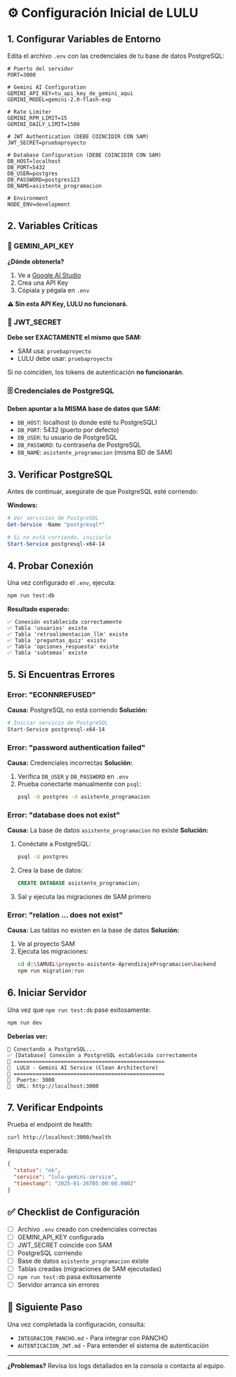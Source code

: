 # ⚙️ Configuración Inicial de LULU

## 1. Configurar Variables de Entorno

Edita el archivo `.env` con las credenciales de tu base de datos PostgreSQL:

```env
# Puerto del servidor
PORT=3000

# Gemini AI Configuration
GEMINI_API_KEY=tu_api_key_de_gemini_aqui
GEMINI_MODEL=gemini-2.0-flash-exp

# Rate Limiter
GEMINI_RPM_LIMIT=15
GEMINI_DAILY_LIMIT=1500

# JWT Authentication (DEBE COINCIDIR CON SAM)
JWT_SECRET=pruebaproyecto

# Database Configuration (DEBE COINCIDIR CON SAM)
DB_HOST=localhost
DB_PORT=5432
DB_USER=postgres
DB_PASSWORD=postgres123
DB_NAME=asistente_programacion

# Environment
NODE_ENV=development
```

## 2. Variables Críticas

### 🔑 GEMINI_API_KEY
**¿Dónde obtenerla?**
1. Ve a [Google AI Studio](https://aistudio.google.com/app/apikey)
2. Crea una API Key
3. Cópiala y pégala en `.env`

**⚠️ Sin esta API Key, LULU no funcionará.**

### 🔐 JWT_SECRET
**Debe ser EXACTAMENTE el mismo que SAM:**
- SAM usa: `pruebaproyecto`
- LULU debe usar: `pruebaproyecto`

Si no coinciden, los tokens de autenticación **no funcionarán**.

### 🗄️ Credenciales de PostgreSQL
**Deben apuntar a la MISMA base de datos que SAM:**
- `DB_HOST`: localhost (o donde esté tu PostgreSQL)
- `DB_PORT`: 5432 (puerto por defecto)
- `DB_USER`: tu usuario de PostgreSQL
- `DB_PASSWORD`: tu contraseña de PostgreSQL
- `DB_NAME`: `asistente_programacion` (misma BD de SAM)

## 3. Verificar PostgreSQL

Antes de continuar, asegúrate de que PostgreSQL esté corriendo:

**Windows:**
```powershell
# Ver servicios de PostgreSQL
Get-Service -Name "postgresql*"

# Si no está corriendo, iniciarlo
Start-Service postgresql-x64-14
```

## 4. Probar Conexión

Una vez configurado el `.env`, ejecuta:

```bash
npm run test:db
```

**Resultado esperado:**
```
✅ Conexión establecida correctamente
✅ Tabla 'usuarios' existe
✅ Tabla 'retroalimentacion_llm' existe
✅ Tabla 'preguntas_quiz' existe
✅ Tabla 'opciones_respuesta' existe
✅ Tabla 'subtemas' existe
```

## 5. Si Encuentras Errores

### Error: "ECONNREFUSED"
**Causa:** PostgreSQL no está corriendo
**Solución:**
```bash
# Iniciar servicio de PostgreSQL
Start-Service postgresql-x64-14
```

### Error: "password authentication failed"
**Causa:** Credenciales incorrectas
**Solución:**
1. Verifica `DB_USER` y `DB_PASSWORD` en `.env`
2. Prueba conectarte manualmente con `psql`:
   ```bash
   psql -U postgres -d asistente_programacion
   ```

### Error: "database does not exist"
**Causa:** La base de datos `asistente_programacion` no existe
**Solución:**
1. Conéctate a PostgreSQL:
   ```bash
   psql -U postgres
   ```
2. Crea la base de datos:
   ```sql
   CREATE DATABASE asistente_programacion;
   ```
3. Sal y ejecuta las migraciones de SAM primero

### Error: "relation ... does not exist"
**Causa:** Las tablas no existen en la base de datos
**Solución:**
1. Ve al proyecto SAM
2. Ejecuta las migraciones:
   ```bash
   cd d:\SAMUEL\proyecto-asistente-AprendizajeProgramacion\backend
   npm run migration:run
   ```

## 6. Iniciar Servidor

Una vez que `npm run test:db` pase exitosamente:

```bash
npm run dev
```

**Deberías ver:**
```
🔌 Conectando a PostgreSQL...
✅ [Database] Conexión a PostgreSQL establecida correctamente
🚀 ================================================
🚀  LULU - Gemini AI Service (Clean Architecture)
🚀 ================================================
🚀  Puerto: 3000
🚀  URL: http://localhost:3000
```

## 7. Verificar Endpoints

Prueba el endpoint de health:

```bash
curl http://localhost:3000/health
```

Respuesta esperada:
```json
{
  "status": "ok",
  "service": "lulu-gemini-service",
  "timestamp": "2025-01-26T05:00:00.000Z"
}
```

## ✅ Checklist de Configuración

- [ ] Archivo `.env` creado con credenciales correctas
- [ ] GEMINI_API_KEY configurada
- [ ] JWT_SECRET coincide con SAM
- [ ] PostgreSQL corriendo
- [ ] Base de datos `asistente_programacion` existe
- [ ] Tablas creadas (migraciones de SAM ejecutadas)
- [ ] `npm run test:db` pasa exitosamente
- [ ] Servidor arranca sin errores

## 🚀 Siguiente Paso

Una vez completada la configuración, consulta:
- `INTEGRACION_PANCHO.md` - Para integrar con PANCHO
- `AUTENTICACION_JWT.md` - Para entender el sistema de autenticación

---

**¿Problemas?** Revisa los logs detallados en la consola o contacta al equipo.
